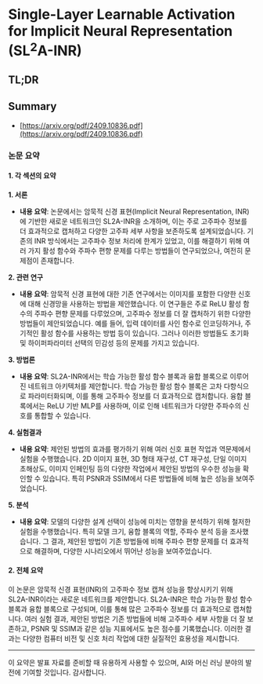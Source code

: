# Single-Layer Learnable Activation for Implicit Neural Representation (SL$^{2}$A-INR)
## TL;DR
## Summary
- [https://arxiv.org/pdf/2409.10836.pdf](https://arxiv.org/pdf/2409.10836.pdf)

### 논문 요약

#### 1. 각 섹션의 요약

**1. 서론**
- **내용 요약**: 
논문에서는 암묵적 신경 표현(Implicit Neural Representation, INR)에 기반한 새로운 네트워크인 SL2A-INR을 소개하며, 이는 주로 고주파수 정보를 더 효과적으로 캡처하고 다양한 고주파 세부 사항을 보존하도록 설계되었습니다. 기존의 INR 방식에서는 고주파수 정보 처리에 한계가 있었고, 이를 해결하기 위해 여러 가지 활성 함수와 주파수 편향 문제를 다루는 방법들이 연구되었으나, 여전히 문제점이 존재합니다.

**2. 관련 연구**
- **내용 요약**: 
암묵적 신경 표현에 대한 기존 연구에서는 이미지를 포함한 다양한 신호에 대해 신경망을 사용하는 방법을 제안했습니다. 이 연구들은 주로 ReLU 활성 함수의 주파수 편향 문제를 다루었으며, 고주파수 정보를 더 잘 캡처하기 위한 다양한 방법들이 제안되었습니다. 예를 들어, 입력 데이터를 사인 함수로 인코딩하거나, 주기적인 활성 함수를 사용하는 방법 등이 있습니다. 그러나 이러한 방법들도 초기화 및 하이퍼파라미터 선택의 민감성 등의 문제를 가지고 있습니다.

**3. 방법론**
- **내용 요약**: 
SL2A-INR에서는 학습 가능한 활성 함수 블록과 융합 블록으로 이루어진 네트워크 아키텍처를 제안합니다. 학습 가능한 활성 함수 블록은 고차 다항식으로 파라미터화되며, 이를 통해 고주파수 정보를 더 효과적으로 캡처합니다. 융합 블록에서는 ReLU 기반 MLP를 사용하며, 이로 인해 네트워크가 다양한 주파수의 신호를 통합할 수 있습니다.

**4. 실험결과**
- **내용 요약**: 
제안된 방법의 효과를 평가하기 위해 여러 신호 표현 작업과 역문제에서 실험을 수행했습니다. 2D 이미지 표현, 3D 형태 재구성, CT 재구성, 단일 이미지 초해상도, 이미지 인페인팅 등의 다양한 작업에서 제안된 방법의 우수한 성능을 확인할 수 있습니다. 특히 PSNR과 SSIM에서 다른 방법들에 비해 높은 성능을 보여주었습니다.

**5. 분석**
- **내용 요약**: 
모델의 다양한 설계 선택이 성능에 미치는 영향을 분석하기 위해 철저한 실험을 수행했습니다. 특히 모델 크기, 융합 블록의 역할, 주파수 분석 등을 조사했습니다. 그 결과, 제안된 방법이 기존 방법들에 비해 주파수 편향 문제를 더 효과적으로 해결하며, 다양한 시나리오에서 뛰어난 성능을 보여주었습니다.

#### 2. 전체 요약

이 논문은 암묵적 신경 표현(INR)의 고주파수 정보 캡쳐 성능을 향상시키기 위해 SL2A-INR이라는 새로운 네트워크를 제안합니다. SL2A-INR은 학습 가능한 활성 함수 블록과 융합 블록으로 구성되며, 이를 통해 많은 고주파수 정보를 더 효과적으로 캡쳐합니다. 여러 실험 결과, 제안된 방법은 기존 방법들에 비해 고주파수 세부 사항을 더 잘 보존하고, PSNR 및 SSIM과 같은 성능 지표에서도 높은 점수를 기록했습니다. 이러한 결과는 다양한 컴퓨터 비전 및 신호 처리 작업에 대한 실질적인 효용성을 제시합니다.

---

이 요약은 발표 자료를 준비할 때 유용하게 사용할 수 있으며, AI와 머신 러닝 분야의 발전에 기여할 것입니다. 감사합니다.